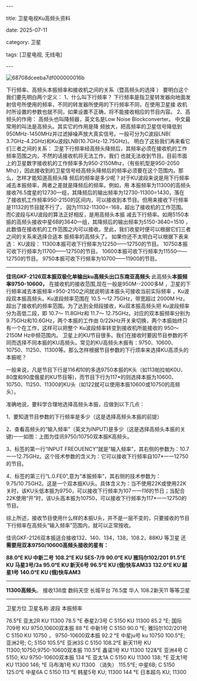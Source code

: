 \---

title: 卫星电视Ku高频头资料

date: 2025-07-11

category: 卫星

tags: [卫星电视, 无线电]

\---

![68708dceeba7df000000016b](https://s2.loli.net/2025/07/11/1aCJK9GS3YxzEqP.png)

下行频率、高频头本振频率和接收机之间的关系（暨高频头的选择 ）
要明白这个我们要先明白两个定义：
1、什么叫下行频率？
下行频率是指卫星转发器向地面发射信号所使用的频率，不同的转发器所使用的下行频率不同，在使用卫星接
收机时所设置的参数也就不同，如果设置不正确，将不能接收相应的节目内容。
2、高频头的作用：
高频头也叫降频器，英文名是Low Noise Blockconverter。 中文最常用的叫法是高频头。其实它的作用是降
频放大，把高频率的卫星信号降低到950MHz-1450MHz并过滤掉噪声放大真实信号。一般可分为C波段LNB(
3.7GHz-4.2GHz)和Ku波段LNB(10.7GHz-12.75GHz)。
明白了这些我们再来看它们三者之间的关系：
卫星下行频率经高频头降频后，其频率必须在接收机的工作频率范围之内，不然的话接收机将无法工作，我们
也就无法收到节目。目前市面上的卫星数字接收机的工作频率多为950-2150Mhz，（有些机型是950-2050
Mhz），因此接收到的卫星信号经高频头降频后的频率必须要在这个范围内。那么，怎样才能知道高频头降
频后的频率是多少呢？对于KU波段来说是用下行频率减去本振频率，两者之差就是降频后的频率。例如，用
本振频率为11300的高频头接收76.5度星的12730一组，其降频后的输出频率为12730-11300=1430，落在
了接收机工作频率950-2150的区间内，可以接收到本节目。但用来接收下行频率是11132的节目就不行了，
因为11132-11300=-168，超出了接收机的工作范围。而C波段与KU波段的算法正好相反，是用高频头本振
减去下行频率。如用5150本振的高频头接收中星6B的3640一组，其降频后的输出频率为5150-3640=1510
，此数值在接收机的工作范围之内可以接收。至此，我们收星时便可以根据它们三者之间的关系来选择合适本
振频率的高频头了。
如果你还不太明白可以根据下表来选：
KU波段：
11300本振可收下行频率为12250——12750的节目。
10750本振可收下行频率为11700——12750的节目。
10600本振可收下行频率为11550——12750的节目。
9750本振可收下行频率为10700——11900的节目。

---

**佳讯GKF-2126双本振双极化单输出ku高频头出口东南亚高频头**
此高频头**本振频率9750-10600，**
在接收机的接收范围,现在一般是950M--2000多M ，卫星的下行频率减去本振频率=950-2150之间就说明该本振头可接收当前实际频率 ，Ku波段双本振高频头。Ku波段频率范围在 10.5 ～12.75GHz，带宽超过 2000M Hz，超出了接收机的频率范围。为了达到全频段接收，Ku双本振高频头把 Ku波段频率分为高低二段，即 10.7～ 11.8GHz和 11.7～ 12.75GHz。对应的双本振频率分别为 9.75GHz和10.6GHz，两个本振的工作由 0/22kHz开关来切换，两个本振始终只有一个在工作，这样可以把整个 Ku波段频率转变到接收机所能接收的 950～ 2150M Hz中频范围内。
卫星上的KU节目很多。我们在接收时要因节目参数的不同而选择不同本振的KU高频头。常见的KU高频头木振有：9750、10600、10750、11250、11300等。那么怎样根据节目参数的下行烦率来选择KU高须头的本振呢？

一般来说，凡是节目下行是116*和10*的多选9750本振的K头（如113帕拉帕K0U、80度和90度俄星的KU节目等)，而节目下行为117\*的则选择本振为10600、10750、11250、11300的KU头（如122就可以使用本振10600或10750的高频头）。

准确地说，要科学合理地选择高频头本振，应做到以下几点：

1、要知道节目参数的下行频率是多少（这是选择高频头本振的前提）

2、查看高频头的“输入频率”（英文为INPUT)是多少（这是选择高频头本振的关键)一一如图：上图为佳讯9750/10750双本振K高频头。

3、标签的第一行“INPUT FREOUENCY”就是“输入频率”，其右侧的参数为：10.7一一12.75GHz。这个技术参数的含义为：它可以接收下行频率自107\*一一12750的节目。

4、标签的第三行“L.0.FE0”,意为“本振频率”，其右侧的技术参数为：9.75/10.75GH2。这是一个双本振KU头。具体含义为：当不使用22K或使用22K关时，该KU头低本振为9750，可以接收下行频率为107*一一116*的节日；当配合22K使用“开”时，该U头高本振为10750，可以接收下行频率为117\*一一12750的节目。

综上所述，接收节目使用什么样的本振U头，并不是一层不变的，只要接收的节目下行频率在高频头“输入频率”范围内，就可以正常按收。

佳讯GKF-2126双本振适合接收132、140、134，138，108.2，88KU 等卫星
还**需要用双本9750/10600高频头接收的星有：**

**88.0°E KU 中新二号**
**108.2°E KU SES-7/9**
**90.0°E KU 雅玛尔102/201**
**91.5°E KU 马星3号/3a**
**95.0°E KU 新天6号**
**96.5°E KU (俄)快车AM33**
**132.0°E KU 越星1号**
**140.0°E KU (俄)快车AM3**

---

**11300高频头**。
接收138度 数码天空 长城平台 76.5度 华人 108.2新天11 等等卫星

---

卫星方位 卫星名称 波段 本振频率

76.5°E 亚太2R KU 11300
78.5 °E 泰星2/3号 C 5150
KU 11300
85.2 °E; 国际709号 KU 9750,10600双本振
88 °E 中新1号 C 5150
90.0 °E; 雅玛尔102/201号 C 5150
KU 10750 ， 9750-10600双本振
92.2 °E 中星ju号 ku 10750
100.5°E; 亚洲2号; C; 5150
105.5°E 亚洲3S C 5150
108.2°E 新天11号 KU 11300;10750;9750-10600双本振
110.5°E 鑫诺1号 KU 11300
122&°E 亚洲4号 C 5150;
KU 9750-10600双本振
134 °E 亚太1A C 5150
KU 11300
138; °E 亚太1号 KU 11300
146; °E 马布海1号 KU 11300 （消失）
115.5°E; 中星6B; C 5150
125.0°E 中星6A C 5150
113 °E 韩星5号 KU; 11300
144 °E 日本超鸟 KU; 11300
